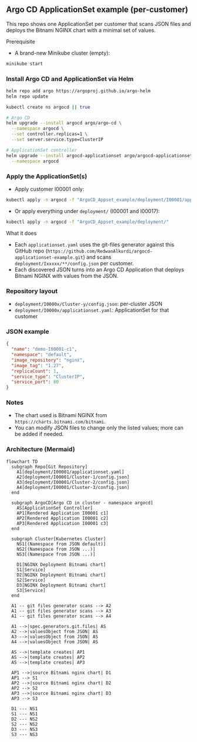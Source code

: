 ## Argo CD ApplicationSet example (per-customer)

This repo shows one ApplicationSet per customer that scans JSON files and deploys the Bitnami NGINX chart with a minimal set of values.

Prerequisite
- A brand-new Minikube cluster (empty):
```bash
minikube start
```

### Install Argo CD and ApplicationSet via Helm
```bash
helm repo add argo https://argoproj.github.io/argo-helm
helm repo update

kubectl create ns argocd || true

# Argo CD
helm upgrade --install argocd argo/argo-cd \
  --namespace argocd \
  --set controller.replicas=1 \
  --set server.service.type=ClusterIP

# ApplicationSet controller
helm upgrade --install argocd-applicationset argo/argocd-applicationset \
  --namespace argocd
```

### Apply the ApplicationSet(s)
- Apply customer I00001 only:
```bash
kubectl apply -n argocd -f "ArgoCD_Appset_example/deployment/I00001/applicationset.yaml"
```
- Or apply everything under `deployment/` (I00001 and I00017):
```bash
kubectl apply -n argocd -f "ArgoCD_Appset_example/deployment/"
```

What it does
- Each `applicationset.yaml` uses the git-files generator against this GitHub repo
  (`https://github.com/RedwanAlkurdi/argocd-applicationset-example.git`) and
  scans `deployment/Ixxxxx/**/config.json` per customer.
- Each discovered JSON turns into an Argo CD Application that deploys Bitnami NGINX with values from the JSON.

### Repository layout
- `deployment/I0000x/Cluster-y/config.json`: per-cluster JSON
- `deployment/I0000x/applicationset.yaml`: ApplicationSet for that customer

### JSON example
```json
{
  "name": "demo-I00001-c1",
  "namespace": "default",
  "image_repository": "nginx",
  "image_tag": "1.27",
  "replicaCount": 1,
  "service_type": "ClusterIP",
  "service_port": 80
}
```

### Notes
- The chart used is Bitnami NGINX from `https://charts.bitnami.com/bitnami`.
- You can modify JSON files to change only the listed values; more can be added if needed.

### Architecture (Mermaid)
```mermaid
flowchart TD
  subgraph Repo[Git Repository]
    A1[deployment/I00001/applicationset.yaml]
    A2[deployment/I00001/Cluster-1/config.json]
    A3[deployment/I00001/Cluster-2/config.json]
    A4[deployment/I00001/Cluster-3/config.json]
  end

  subgraph ArgoCD[Argo CD in cluster - namespace argocd]
    AS[ApplicationSet Controller]
    AP1[Rendered Application I00001 c1]
    AP2[Rendered Application I00001 c2]
    AP3[Rendered Application I00001 c3]
  end

  subgraph Cluster[Kubernetes Cluster]
    NS1[(Namespace from JSON default)]
    NS2[(Namespace from JSON ...)]
    NS3[(Namespace from JSON ...)]

    D1[NGINX Deployment Bitnami chart]
    S1[Service]
    D2[NGINX Deployment Bitnami chart]
    S2[Service]
    D3[NGINX Deployment Bitnami chart]
    S3[Service]
  end

  A1 -- git files generator scans --> A2
  A1 -- git files generator scans --> A3
  A1 -- git files generator scans --> A4

  A1 -->|spec.generators.git.files| AS
  A2 -->|valuesObject from JSON| AS
  A3 -->|valuesObject from JSON| AS
  A4 -->|valuesObject from JSON| AS

  AS -->|template creates| AP1
  AS -->|template creates| AP2
  AS -->|template creates| AP3

  AP1 -->|source Bitnami nginx chart| D1
  AP1 --> S1
  AP2 -->|source Bitnami nginx chart| D2
  AP2 --> S2
  AP3 -->|source Bitnami nginx chart| D3
  AP3 --> S3

  D1 --- NS1
  S1 --- NS1
  D2 --- NS2
  S2 --- NS2
  D3 --- NS3
  S3 --- NS3
```
